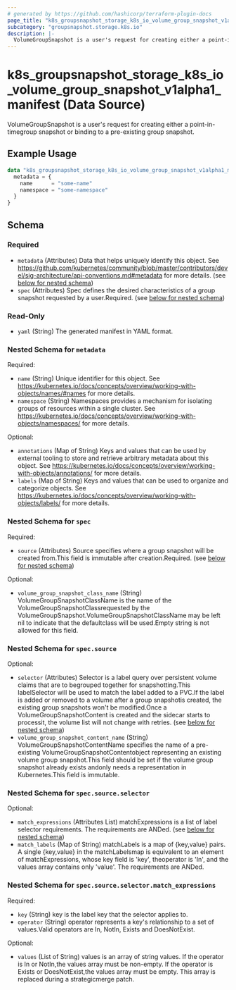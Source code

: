 ```yaml
---
# generated by https://github.com/hashicorp/terraform-plugin-docs
page_title: "k8s_groupsnapshot_storage_k8s_io_volume_group_snapshot_v1alpha1_manifest Data Source - terraform-provider-k8s"
subcategory: "groupsnapshot.storage.k8s.io"
description: |-
  VolumeGroupSnapshot is a user's request for creating either a point-in-timegroup snapshot or binding to a pre-existing group snapshot.
---
```


# k8s_groupsnapshot_storage_k8s_io_volume_group_snapshot_v1alpha1_manifest (Data Source)

VolumeGroupSnapshot is a user's request for creating either a point-in-timegroup snapshot or binding to a pre-existing group snapshot.

## Example Usage

```terraform
data "k8s_groupsnapshot_storage_k8s_io_volume_group_snapshot_v1alpha1_manifest" "example" {
  metadata = {
    name      = "some-name"
    namespace = "some-namespace"
  }
}
```

<!-- schema generated by tfplugindocs -->
## Schema

### Required

- `metadata` (Attributes) Data that helps uniquely identify this object. See https://github.com/kubernetes/community/blob/master/contributors/devel/sig-architecture/api-conventions.md#metadata for more details. (see [below for nested schema](#nestedatt--metadata))
- `spec` (Attributes) Spec defines the desired characteristics of a group snapshot requested by a user.Required. (see [below for nested schema](#nestedatt--spec))

### Read-Only

- `yaml` (String) The generated manifest in YAML format.

<a id="nestedatt--metadata"></a>
### Nested Schema for `metadata`

Required:

- `name` (String) Unique identifier for this object. See https://kubernetes.io/docs/concepts/overview/working-with-objects/names/#names for more details.
- `namespace` (String) Namespaces provides a mechanism for isolating groups of resources within a single cluster. See https://kubernetes.io/docs/concepts/overview/working-with-objects/namespaces/ for more details.

Optional:

- `annotations` (Map of String) Keys and values that can be used by external tooling to store and retrieve arbitrary metadata about this object. See https://kubernetes.io/docs/concepts/overview/working-with-objects/annotations/ for more details.
- `labels` (Map of String) Keys and values that can be used to organize and categorize objects. See https://kubernetes.io/docs/concepts/overview/working-with-objects/labels/ for more details.


<a id="nestedatt--spec"></a>
### Nested Schema for `spec`

Required:

- `source` (Attributes) Source specifies where a group snapshot will be created from.This field is immutable after creation.Required. (see [below for nested schema](#nestedatt--spec--source))

Optional:

- `volume_group_snapshot_class_name` (String) VolumeGroupSnapshotClassName is the name of the VolumeGroupSnapshotClassrequested by the VolumeGroupSnapshot.VolumeGroupSnapshotClassName may be left nil to indicate that the defaultclass will be used.Empty string is not allowed for this field.

<a id="nestedatt--spec--source"></a>
### Nested Schema for `spec.source`

Optional:

- `selector` (Attributes) Selector is a label query over persistent volume claims that are to begrouped together for snapshotting.This labelSelector will be used to match the label added to a PVC.If the label is added or removed to a volume after a group snapshotis created, the existing group snapshots won't be modified.Once a VolumeGroupSnapshotContent is created and the sidecar starts to processit, the volume list will not change with retries. (see [below for nested schema](#nestedatt--spec--source--selector))
- `volume_group_snapshot_content_name` (String) VolumeGroupSnapshotContentName specifies the name of a pre-existing VolumeGroupSnapshotContentobject representing an existing volume group snapshot.This field should be set if the volume group snapshot already exists andonly needs a representation in Kubernetes.This field is immutable.

<a id="nestedatt--spec--source--selector"></a>
### Nested Schema for `spec.source.selector`

Optional:

- `match_expressions` (Attributes List) matchExpressions is a list of label selector requirements. The requirements are ANDed. (see [below for nested schema](#nestedatt--spec--source--selector--match_expressions))
- `match_labels` (Map of String) matchLabels is a map of {key,value} pairs. A single {key,value} in the matchLabelsmap is equivalent to an element of matchExpressions, whose key field is 'key', theoperator is 'In', and the values array contains only 'value'. The requirements are ANDed.

<a id="nestedatt--spec--source--selector--match_expressions"></a>
### Nested Schema for `spec.source.selector.match_expressions`

Required:

- `key` (String) key is the label key that the selector applies to.
- `operator` (String) operator represents a key's relationship to a set of values.Valid operators are In, NotIn, Exists and DoesNotExist.

Optional:

- `values` (List of String) values is an array of string values. If the operator is In or NotIn,the values array must be non-empty. If the operator is Exists or DoesNotExist,the values array must be empty. This array is replaced during a strategicmerge patch.
